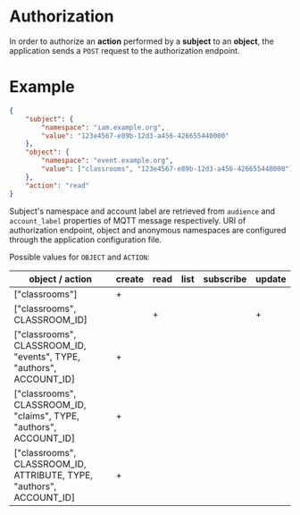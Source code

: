 # Authorization

In order to authorize an **action** performed by a **subject** to an **object**, the application
sends a `POST` request to the authorization endpoint.

# Example

```json
{
    "subject": {
        "namespace": "iam.example.org",
        "value": "123e4567-e89b-12d3-a456-426655440000"
    },
    "object": {
        "namespace": "event.example.org",
        "value": ["classrooms", "123e4567-e89b-12d3-a456-426655440000"]
    },
    "action": "read"
}
```

Subject's namespace and account label are retrieved from `audience` and `account_label` properties
of MQTT message respectively. URI of authorization endpoint, object and anonymous namespaces
are configured through the application configuration file.

Possible values for `OBJECT` and `ACTION`:

| object / action                                                      | create | read | list | subscribe | update |
|----------------------------------------------------------------------|--------|------|------|-----------|--------|
| ["classrooms"]                                                       | +      |      |      |           |        |
| ["classrooms", CLASSROOM_ID]                                         |        | +    |      |           | +      |
| ["classrooms", CLASSROOM_ID, "events", TYPE, "authors", ACCOUNT_ID]  | +      |      |      |           |        |
| ["classrooms", CLASSROOM_ID, "claims", TYPE, "authors", ACCOUNT_ID]  | +      |      |      |           |        |
| ["classrooms", CLASSROOM_ID, ATTRIBUTE, TYPE, "authors", ACCOUNT_ID] | +      |      |      |           |        |
